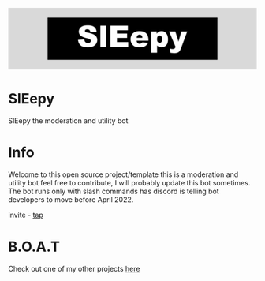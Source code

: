![banner](SlEepy.png)


# SlEepy
SlEepy the moderation and utility bot

# Info

Welcome to this open source project/template this is a moderation and utility bot feel free to contribute, 
I will probably update this bot sometimes. The bot runs only with slash commands has discord is telling bot developers
to move before April 2022.

invite - [tap](https://discord.com/api/oauth2/authorize?client_id=903187756254130177&permissions=3557156934&scope=applications.commands%20bot)

# B.O.A.T
Check out one of my other projects [here](https://b-o-a-t.carrd.co/)







